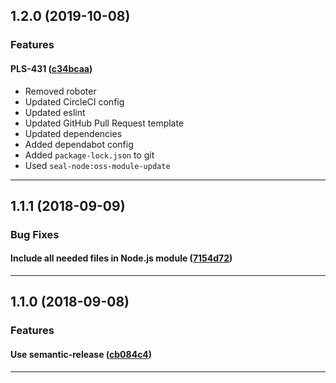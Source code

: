 ## 1.2.0 (2019-10-08)

### Features


#### PLS-431 ([c34bcaa](https://github.com/sealsystems/node-profiling/commit/c34bcaa))

- Removed roboter
 - Updated CircleCI config
 - Updated eslint
 - Updated GitHub Pull Request template
 - Updated dependencies
 - Added dependabot config
 - Added `package-lock.json` to git
 - Used `seal-node:oss-module-update`


---

## 1.1.1 (2018-09-09)

### Bug Fixes


#### Include all needed files in Node.js module ([7154d72](https://github.com/sealsystems/node-profiling/commit/7154d72))



---

## 1.1.0 (2018-09-08)

### Features


#### Use semantic-release ([cb084c4](https://github.com/sealsystems/node-profiling/commit/cb084c4))



---
